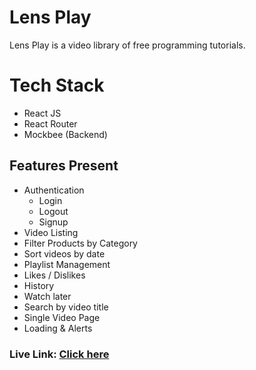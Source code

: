 # Lens Play


Lens Play is a video library of free programming tutorials.

# Tech Stack

- React JS
- React Router
- Mockbee (Backend)

## Features Present

- Authentication
  - Login
  - Logout
  - Signup
- Video Listing
- Filter Products by Category
- Sort videos by date
- Playlist Management
- Likes / Dislikes
- History
- Watch later
- Search by video title
- Single Video Page
- Loading & Alerts

### Live Link: [Click here](https://lens-play.vercel.app/)
